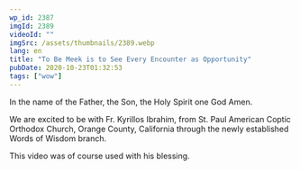 ```yaml
---
wp_id: 2387
imgId: 2389
videoId: ""
imgSrc: /assets/thumbnails/2389.webp
lang: en
title: "To Be Meek is to See Every Encounter as Opportunity"
pubDate: 2020-10-23T01:32:53
tags: ["wow"]
---
```


<!-- page: 6 -->

<p>In the name of the Father, the Son, the Holy Spirit one God Amen.</p>
<p>We are excited to be with Fr. Kyrillos Ibrahim, from St. Paul American Coptic Orthodox Church, Orange County, California through the newly established Words of Wisdom branch.</p>
<p>This video was of course used with his blessing.</p>
<p>&nbsp;</p>
